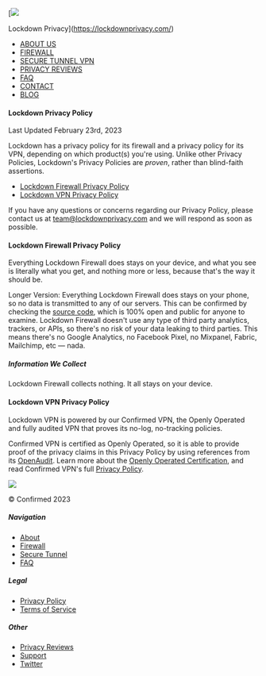 [![](https://lockdown-site-assets.s3.amazonaws.com/images/brand-icon.png)

Lockdown Privacy](https://lockdownprivacy.com/)

* [ABOUT US](https://lockdownprivacy.com/about)
* [FIREWALL](https://lockdownprivacy.com/firewall)
* [SECURE TUNNEL VPN](https://lockdownprivacy.com/secure-tunnel)
* [PRIVACY REVIEWS](https://privacyreview.co/)
* [FAQ](https://lockdownprivacy.com/faq)
* [CONTACT](mailto:team@lockdownprivacy.com)
* [BLOG](https://blog.lockdownprivacy.com/)

#### **Lockdown Privacy Policy**

Last Updated February 23rd, 2023

Lockdown has a privacy policy for its firewall and a privacy policy for its VPN, depending on which product(s) you're using. Unlike other Privacy Policies, Lockdown's Privacy Policies are _proven_, rather than blind-faith assertions.

* [Lockdown Firewall Privacy Policy](#firewall)
* [Lockdown VPN Privacy Policy](#vpn)

If you have any questions or concerns regarding our Privacy Policy, please contact us at [team@lockdownprivacy.com](mailto:terms@lockdownprivacy.com) and we will respond as soon as possible.

#### **Lockdown Firewall Privacy Policy**

Everything Lockdown Firewall does stays on your device, and what you see is literally what you get, and nothing more or less, because that's the way it should be.

Longer Version: Everything Lockdown Firewall does stays on your phone, so no data is transmitted to any of our servers. This can be confirmed by checking the [source code](https://github.com/confirmedcode/Lockdown-iOS), which is 100% open and public for anyone to examine. Lockdown Firewall doesn't use any type of third party analytics, trackers, or APIs, so there's no risk of your data leaking to third parties. This means there's no Google Analytics, no Facebook Pixel, no Mixpanel, Fabric, Mailchimp, etc — nada.

##### Information We Collect

Lockdown Firewall collects nothing. It all stays on your device.

#### **Lockdown VPN Privacy Policy**

Lockdown VPN is powered by our Confirmed VPN, the Openly Operated and fully audited VPN that proves its no-log, no-tracking policies.

Confirmed VPN is certified as Openly Operated, so it is able to provide proof of the privacy claims in this Privacy Policy by using references from its [OpenAudit](https://openaudit.com/). Learn more about the [Openly Operated Certification](https://openlyoperated.org/), and read Confirmed VPN's full [Privacy Policy](https://confirmedvpn.com/privacy).

![](https://lockdown-site-assets.s3.amazonaws.com/images/brand-icon.png)

© Confirmed 2023

##### Navigation

* [About](https://lockdownprivacy.com/about)
* [Firewall](https://lockdownprivacy.com/firewall)
* [Secure Tunnel](https://lockdownprivacy.com/secure-tunnel)
* [FAQ](https://lockdownprivacy.com/faq)

##### Legal

* [Privacy Policy](https://lockdownprivacy.com/privacy)
* [Terms of Service](https://lockdownprivacy.com/terms)

##### Other

* [Privacy Reviews](https://privacyreview.co/)
* [Support](mailto:team@lockdownprivacy.com)
* [Twitter](https://twitter.com/lockdown_hq)